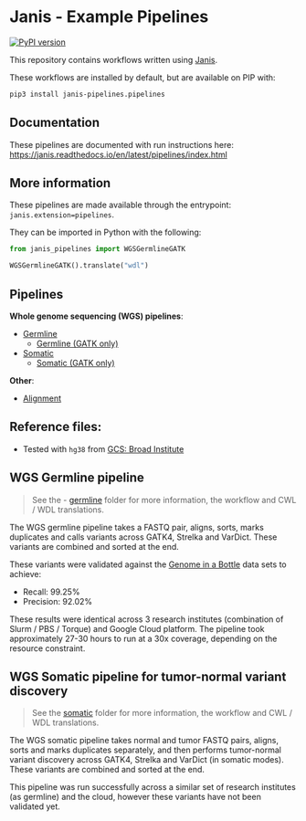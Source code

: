 # Janis - Example Pipelines

[![PyPI version](https://badge.fury.io/py/janis-pipelines.pipelines.svg)](https://badge.fury.io/py/janis-pipelines.pipelines)

This repository contains workflows written using [Janis](https://github.com/PMCC-BioinformaticsCore/janis).

These workflows are installed by default, but are available on PIP with:
```bash
pip3 install janis-pipelines.pipelines
```

## Documentation

These pipelines are documented with run instructions here: https://janis.readthedocs.io/en/latest/pipelines/index.html

## More information

These pipelines are made available through the entrypoint: `janis.extension=pipelines`.

They can be imported in Python with the following:

```python
from janis_pipelines import WGSGermlineGATK

WGSGermlineGATK().translate("wdl")
```

## Pipelines

**Whole genome sequencing (WGS) pipelines**:

- [Germline](https://github.com/PMCC-BioinformaticsCore/janis-examplepipelines/tree/master/workflows/wgs_germline/)
    - [Germline (GATK only)](https://github.com/PMCC-BioinformaticsCore/janis-examplepipelines/tree/master/workflows/wgs_germline_gatk)
- [Somatic](https://github.com/PMCC-BioinformaticsCore/janis-examplepipelines/tree/master/workflows/wgs_somatic/) 
    - [Somatic (GATK only)](https://github.com/PMCC-BioinformaticsCore/janis-examplepipelines/tree/master/workflows/wgs_somatic_gatk)

**Other**:

- [Alignment](https://github.com/PMCC-BioinformaticsCore/janis-examplepipelines/tree/master/workflows/alignment/)


## Reference files:

- Tested with `hg38` from [GCS: Broad Institute](https://console.cloud.google.com/storage/browser/genomics-public-data/references/hg38/v0/)


## WGS Germline pipeline

> See the - [germline](https://github.com/PMCC-BioinformaticsCore/janis-examplepipelines/tree/master/workflows/wgs_germline/)
folder for more information, the workflow and CWL / WDL translations.

The WGS germline pipeline takes a FASTQ pair, aligns, sorts, marks duplicates and calls variants
across GATK4, Strelka and VarDict. These variants are combined and sorted at the end.

These variants were validated against the [Genome in a Bottle](#) data sets to achieve:

- Recall: 99.25%
- Precision: 92.02%

These results were identical across 3 research institutes (combination of Slurm / PBS / Torque) 
and Google Cloud platform. The pipeline took approximately 27-30 hours to run at a 30x coverage,
depending on the resource constraint.


## WGS Somatic pipeline for tumor-normal variant discovery

> See the [somatic](https://github.com/PMCC-BioinformaticsCore/janis-examplepipelines/tree/master/workflows/wgs_somatic/)
folder for more information, the workflow and CWL / WDL translations.

The WGS somatic pipeline takes normal and tumor FASTQ pairs, aligns, sorts and marks duplicates separately, and
 then performs tumor-normal variant discovery across GATK4, Strelka and VarDict (in somatic modes). These variants are combined and sorted at the end.

This pipeline was run successfully across a similar set of research institutes (as germline) and the cloud,
however these variants have not been validated yet.
